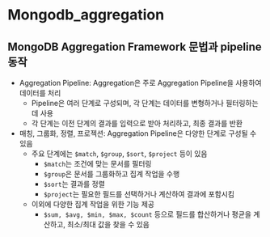 # Mongodb_aggregation

## MongoDB Aggregation Framework 문법과 pipeline 동작

- Aggregation Pipeline: Aggregation은 주로 Aggregation Pipeline을 사용하여 데이터를 처리
    - Pipeline은 여러 단계로 구성되며, 각 단계는 데이터를 변형하거나 필터링하는데 사용
    - 각 단계는 이전 단계의 결과를 입력으로 받아 처리하고, 최종 결과를 반환
- 매칭, 그룹화, 정렬, 프로젝션: Aggregation Pipeline은 다양한 단계로 구성될 수 있음
    - 주요 단계에는 `$match`, `$group`, `$sort`, `$project` 등이 있음
        - `$match`는 조건에 맞는 문서를 필터링
        - `$group`은 문서를 그룹화하고 집계 작업을 수행
        - `$sort`는 결과를 정렬
        - `$project`는 필요한 필드를 선택하거나 계산하여 결과에 포함시킴
    - 이외에 다양한 집계 작업을 위한 기능 제공
        - `$sum, $avg, $min, $max, $count` 등으로 필드를 합산하거나 평균을 계산하고, 최소/최대 값을 찾을 수 있음